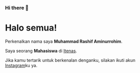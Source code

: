 ### Hi there 👋


# Halo semua! 

Perkenalkan nama saya **Muhammad Rashif Aminurrohim**.<br>

Saya seorang **Mahasiswa** di [Itenas](https://www.itenas.ac.id/).<br>

<!--Saya bertanggung jawab pada kualitas materi iOS dengan dibekali [sertifikasi dari University of Toronto](https://www.coursera.org/account/accomplishments/specialization/CLKJD8XBXJ3M).<br>

Saya juga memiliki gelar Google Associate Android Developer sejak 2019.<br> -->

Jika kamu tertarik untuk berkenalan denganku, silakan ikuti akun [Instagram](https://www.instagram.com/rasifara_/)ku ya.
<!--
**rashifaminurrohim/rashifaminurrohim** is a ✨ _special_ ✨ repository because its `README.md` (this file) appears on your GitHub profile.

Here are some ideas to get you started:

- 🔭 I’m currently working on ...
- 🌱 I’m currently learning ...
- 👯 I’m looking to collaborate on ...
- 🤔 I’m looking for help with ...
- 💬 Ask me about ...
- 📫 How to reach me: ...
- 😄 Pronouns: ...
- ⚡ Fun fact: ...
-->
